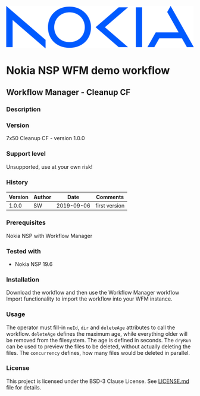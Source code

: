 ![NOKIA](https://raw.githubusercontent.com/nokia/nsp-workflow/master/logo.png)
# Nokia NSP WFM demo workflow
## Workflow Manager - Cleanup CF

### Description

### Version
7x50 Cleanup CF - version 1.0.0

### Support level
Unsupported, use at your own risk!

### History
|Version|Author|Date      |Comments     |
|-------|------|----------|-------------|
| 1.0.0 |  SW  |2019-09-06|first version|

### Prerequisites
Nokia NSP with Workflow Manager

### Tested with
* Nokia NSP 19.6

### Installation
Download the workflow and then use the Workflow Manager workflow Import functionality to import the workflow into your WFM instance.

### Usage
The operator must fill-in `neId`, `dir` and `deleteAge` attributes to call the workflow. `deleteAge` defines the maximum age, while everything older will be removed from the filesystem. The age is defined in seconds. The `dryRun` can be used to preview the files to be deleted, without actually
deleting the files. The `concurrency` defines, how many files would be deleted in parallel.

### License
This project is licensed under the BSD-3 Clause License. See
[LICENSE.md](https://raw.githubusercontent.com/nokia/nsp-workflow/master/LICENSE.md) file for details.
